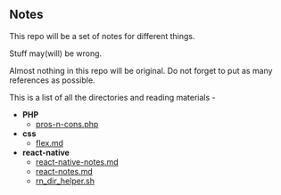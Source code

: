 ## Notes
This repo will be a set of notes for different things.

Stuff may(will) be wrong. 

Almost nothing in this repo will be original. Do not forget to put as many references as possible.

This is a list of all the directories and reading materials - 

<!-- LABEL_BEGIN -->
- **PHP**
  - [pros-n-cons.php](https://github.com/gnithin/Notes/tree/master/Notes/PHP/pros-n-cons.php)
- **css**
  - [flex.md](https://github.com/gnithin/Notes/tree/master/Notes/css/flex.md)
- **react-native**
  - [react-native-notes.md](https://github.com/gnithin/Notes/tree/master/Notes/react-native/react-native-notes.md)
  - [react-notes.md](https://github.com/gnithin/Notes/tree/master/Notes/react-native/react-notes.md)
  - [rn_dir_helper.sh](https://github.com/gnithin/Notes/tree/master/Notes/react-native/rn_dir_helper.sh)

<!-- LABEL_END -->